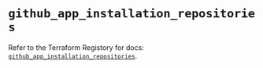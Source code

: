 # `github_app_installation_repositories`

Refer to the Terraform Registory for docs: [`github_app_installation_repositories`](https://www.terraform.io/docs/providers/github/r/app_installation_repositories).

